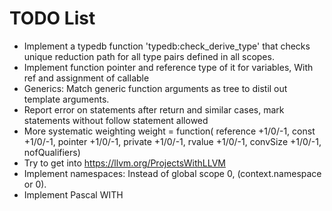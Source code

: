 # TODO List

 * Implement a typedb function 'typedb:check_derive_type' that checks unique reduction path for all type pairs defined in all scopes.
 * Implement function pointer and reference type of it for variables, With ref and assignment of callable
 * Generics: Match generic function arguments as tree to distil out template arguments.
 * Report error on statements after return and similar cases, mark statements without follow statement allowed
 * More systematic weighting weight = function( reference +1/0/-1, const +1/0/-1, pointer +1/0/-1, private +1/0/-1, rvalue +1/0/-1, convSize +1/0/-1, nofQualifiers) 
 * Try to get into https://llvm.org/ProjectsWithLLVM
 * Implement namespaces: Instead of global scope 0, (context.namespace or 0). 
 * Implement Pascal WITH 
 


